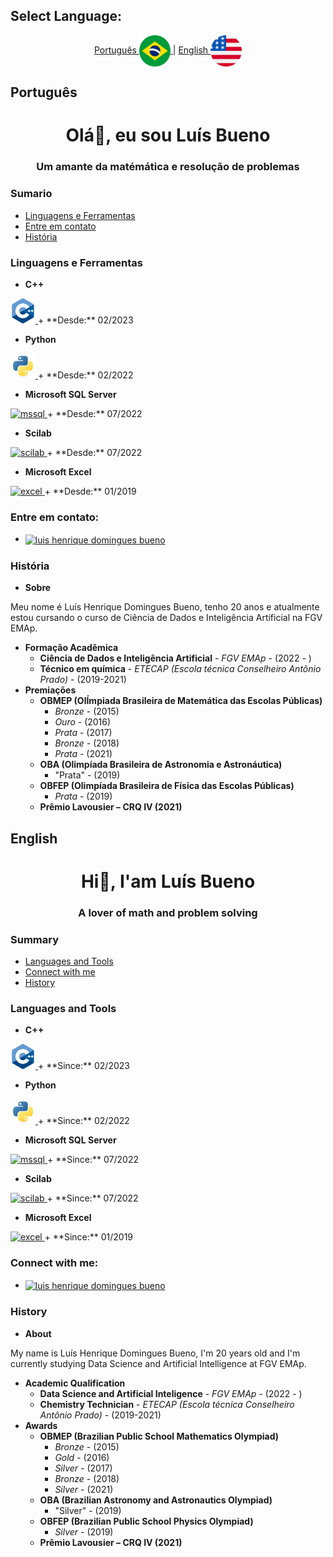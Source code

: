 <!-- Botões de alternância de idioma -->
## Select Language:
<p align="center">
    <a href="#Português">
        Português
        <img align = "center" src = "img/brasil.png" height = 50 width = 50>
    </a>|
    <a href="#English">
        English
        <img align = "center" src = "img/usa.png" height = 50 width = 50>
    </a>
</p>

<!-- Seção em Português -->
## Português
<h1 align="center">Olá👋, eu sou Luís Bueno</h1>
<h3 align="center">Um amante da matémática e resolução de problemas</h3>

### Sumario
+ [Linguagens e Ferramentas](#linguagens-e-ferramentas)
+ [Entre em contato](#entre-em-contato)
+ [História](#história)

### Linguagens e Ferramentas

+ **C++**
<a href="https://www.w3schools.com/cpp/" target="_blank" rel="noreferrer">
    <img src = "https://raw.githubusercontent.com/devicons/devicon/master/icons/cplusplus/cplusplus-original.svg" alt = "cplusplus" width = "40" height = "40">
</a>
    + **Desde:** 02/2023

+ **Python**
<a href="https://www.python.org" target="_blank" rel="noreferrer">
    <img src="https://raw.githubusercontent.com/devicons/devicon/master/icons/python/python-original.svg" alt="python" width="40" height="40"/>
</a>
    + **Desde:** 02/2022

+ **Microsoft SQL Server**
<a href="https://www.microsoft.com/en-us/sql-server" target="_blank" rel="noreferrer"> 
    <img src="https://www.svgrepo.com/show/303229/microsoft-sql-server-logo.svg" alt="mssql" width="80" height="80"/>
</a>
    + **Desde:** 07/2022

+ **Scilab**
<a href="https://www.scilab.org" target="_blank" rel="noreferrer">
    <img src="https://upload.wikimedia.org/wikipedia/commons/b/b1/Scilab_Logo.png" alt="scilab" width="80" height="40"/>
</a>
    + **Desde:** 07/2022

+ **Microsoft Excel**
<a href="https://www.microsoft.com/pt-br/microsoft-365/excel" target="_blank" rel="noreferrer">
    <img src="https://upload.wikimedia.org/wikipedia/commons/7/73/Microsoft_Excel_2013-2019_logo.svg" alt="excel" width="40" height="40"/>
</a>
    + **Desde:** 01/2019


### Entre em contato:

+ <a href="https://www.linkedin.com/in/luishenriquedominguesbueno?lipi=urn%3Ali%3Apage%3Ad_flagship3_profile_view_base_contact_details%3BNnNIqeaCSk%2BAnZWYbRpd9Q%3D%3D" target="blank"><img align="center" src="https://raw.githubusercontent.com/rahuldkjain/github-profile-readme-generator/master/src/images/icons/Social/linked-in-alt.svg" alt="luis henrique domingues bueno" height="30" width="40" /></a>

### História
+ **Sobre**
<p>
    Meu nome é Luís Henrique Domingues Bueno, tenho 20 anos e atualmente estou cursando o curso de Ciência de Dados e Inteligência Artificial na FGV EMAp.
</p>

+ **Formação Acadêmica**
    + **Ciência de Dados e Inteligência Artificial** - *FGV EMAp* - (2022 - )
    + **Técnico em química** - *ETECAP (Escola técnica Conselheiro Antônio Prado)* - (2019-2021)
+ **Premiações**
    + **OBMEP (OlÍmpiada Brasileira de Matemática das Escolas Públicas)**
        + *Bronze* - (2015)
        + *Ouro* - (2016)
        + *Prata* - (2017)
        + *Bronze* - (2018)
        + *Prata* - (2021)
    + **OBA (Olimpíada Brasileira de Astronomia e Astronáutica)**
        + "Prata" - (2019)
    + **OBFEP (Olimpíada Brasileira de Física das Escolas Públicas)**
        + *Prata* - (2019)
    + **Prêmio Lavousier – CRQ IV (2021)**

<!-- Seção em Inglês -->
## English

<h1 align="center">Hi👋, I'am Luís Bueno</h1>
<h3 align="center">A lover of math and problem solving</h3>

### Summary
+ [Languages and Tools](#languages-and-tools)
+ [Connect with me](#connect-with-me)
+ [History](#history)

### Languages and Tools

+ **C++**
<a href="https://www.w3schools.com/cpp/" target="_blank" rel="noreferrer">
    <img src = "https://raw.githubusercontent.com/devicons/devicon/master/icons/cplusplus/cplusplus-original.svg" alt = "cplusplus" width = "40" height = "40">
</a>
    + **Since:** 02/2023

+ **Python**
<a href="https://www.python.org" target="_blank" rel="noreferrer">
    <img src="https://raw.githubusercontent.com/devicons/devicon/master/icons/python/python-original.svg" alt="python" width="40" height="40"/>
</a>
    + **Since:** 02/2022

+ **Microsoft SQL Server**
<a href="https://www.microsoft.com/en-us/sql-server" target="_blank" rel="noreferrer"> 
    <img src="https://www.svgrepo.com/show/303229/microsoft-sql-server-logo.svg" alt="mssql" width="80" height="80"/>
</a>
    + **Since:** 07/2022

+ **Scilab**
<a href="https://www.scilab.org" target="_blank" rel="noreferrer">
    <img src="https://upload.wikimedia.org/wikipedia/commons/b/b1/Scilab_Logo.png" alt="scilab" width="80" height="40"/>
</a>
    + **Since:** 07/2022

+ **Microsoft Excel**
<a href="https://www.microsoft.com/pt-br/microsoft-365/excel" target="_blank" rel="noreferrer">
    <img src="https://upload.wikimedia.org/wikipedia/commons/7/73/Microsoft_Excel_2013-2019_logo.svg" alt="excel" width="40" height="40"/>
</a>
    + **Since:** 01/2019

### Connect with me:

+ <a href="https://www.linkedin.com/in/luishenriquedominguesbueno?lipi=urn%3Ali%3Apage%3Ad_flagship3_profile_view_base_contact_details%3BNnNIqeaCSk%2BAnZWYbRpd9Q%3D%3D" target="blank"><img align="center" src="https://raw.githubusercontent.com/rahuldkjain/github-profile-readme-generator/master/src/images/icons/Social/linked-in-alt.svg" alt="luis henrique domingues bueno" height="30" width="40" /></a>

### History
+ **About**
<p>
    My name is Luís Henrique Domingues Bueno, I'm 20 years old and I'm currently studying Data Science and Artificial Intelligence at FGV EMAp.
</p>

+ **Academic Qualification**
    + **Data Science and Artificial Inteligence** - *FGV EMAp* - (2022 - )
    + **Chemistry Technician** - *ETECAP (Escola técnica Conselheiro Antônio Prado)* - (2019-2021)
+ **Awards**
    + **OBMEP (Brazilian Public School Mathematics Olympiad)**
        + *Bronze* - (2015)
        + *Gold* - (2016)
        + *Silver* - (2017)
        + *Bronze* - (2018)
        + *Silver* - (2021)
    + **OBA (Brazilian Astronomy and Astronautics Olympiad)**
        + "Silver" - (2019)
    + **OBFEP (Brazilian Public School Physics Olympiad)**
        + *Silver* - (2019)
    + **Prêmio Lavousier – CRQ IV (2021)**
